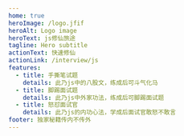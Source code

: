 ```yaml
---
home: true
heroImage: /logo.jfif
heroAlt: Logo image
heroText: js修仙旅途
tagline: Hero subtitle
actionText: 快速修仙
actionLink: /interview/js
features:
  - title: 手撕笔试题
    details: 此乃js中的八股文，练成后可斗气化马
  - title: 脚踢面试题
    details: 此乃js中外家功法，练成后可脚踢面试题
  - title: 怒怼面试官
    details: 此乃js的内功心法，学成后面试官敢怒不敢言
footer: 独家秘籍传内不传外
---
```

